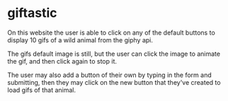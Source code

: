 # giftastic
On this website the user is able to click on any of the default buttons to display 10 gifs of a wild animal from the giphy api.

The gifs default image is still, but the user can click the image to animate the gif, and then click again to stop it.  

The user may also add a button of their own by typing in the form and submitting, then they may click on the new button that they've created to load gifs of that animal.
